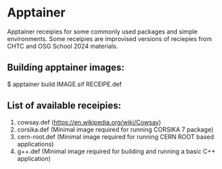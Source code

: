 # Apptainer

Apptainer receipies for some commonly used packages and simple environments. Some receipies are improvised versions of reciepies from CHTC and OSG School 2024 materials. 

Building apptainer images:
--------------------------
$ apptainer build IMAGE.sif RECEIPE.def

List of available receipies:
----------------------------
1) cowsay.def (https://en.wikipedia.org/wiki/Cowsay)
2) corsika.def (Minimal image required for running CORSIKA 7 package)
3) cern-root.def (Minimal image required for running CERN ROOT based applications)
4) g++.def (Minimal image required for building and running a basic C++ application)
